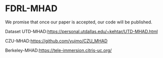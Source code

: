 # FDRL-MHAD

We promise that once our paper is accepted, our code will be published.

Dataset
UTD-MHAD:https://personal.utdallas.edu/~kehtar/UTD-MHAD.html

CZU-MHAD:https://github.com/yujmo/CZU_MHAD

Berkeley-MHAD:https://tele-immersion.citris-uc.org/
